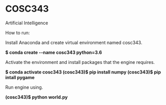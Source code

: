 # COSC343
Artificial Intelligence

How to run:

Install Anaconda and create virtual environment named cosc343.

**$ conda create --name cosc343 python=3.6**

Activate the environment and install packages that the engine requires.

**$ conda activate cosc343
(cosc343)$ pip install numpy
(cosc343)$ pip intall pygame**

Run engine using.

**(cosc343)$ python world.py**
